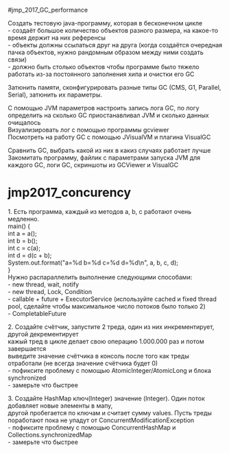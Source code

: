 #jmp_2017_GC_performance

<p>Создать тестовую java-программу, которая в бесконечном цикле<br />
- создаёт большое количество объектов разного размера, на какое-то время держит на них референсы<br />
- объекты должны ссылаться друг на друга (когда создаётся очередная пачка объектов, нужно рандомным 
образом между ними создать связи)<br />
- должно быть столько объектов чтобы программе было тяжело работать из-за постоянного заполнения хипа
 и очистки его GC</p> 
 <p>Затюнить памяти, сконфигурировать разные типы GC (CMS, G1, Parallel, Serial),
  затюнить их параметры.</p>
   <p>С помощью JVM параметров настроить запись лога GC, по логу определить на сколько GC
    приостанавливал JVM и сколько данных очищалось<br />Визуализировать лог с помощью программы gcviewer<br />
    Посмотреть на работу GC с помощью JVisualVM и плагина VisualGC</p> 
    <p>Сравнить GC, выбрать какой из них в какиз случаях работает лучше<br />
    Закомитать программу, файлик с параметрами запуска JVM для каждого GC, логи GC, скриншоты из GCViewer и VisualGC</p>

# jmp2017_concurency
<p>1. Есть программа, каждый из методов a, b, c работают очень медленно.<br />
main() {
<br /> int a = a();<br /> int b = b();<br /> int c = c(a);<br /> int d = d(c + b);<br />
 System.out.format("a=%d b=%d c=%d d=%d\n", a, b, c, d);<br />}
 <br />Нужно распараллелить выполнение следующими способами:<br />
 - new thread, wait, notify<br />
 - new thread, Lock, Condition<br />
 - callable + future + ExecutorService (используйте cached и fixed thread pool, сделайте чтобы максимальное число потоков было только 2)<br />
 - CompletableFuture</p> <p>
 2. Создайте счётчик, запустите 2 треда, один из них инкрементирует, другой декрементирует<br />
 кажый тред в цикле делает свою операцию 1.000.000 раз и потом завершается<br />
 выведите значение счётчика в консоль после того как треды отработали (не всегда значение счётчика будет 0)<br />
 - пофиксите проблему с помощью AtomicInteger/AtomicLong и блока synchronized<br />
 - замерьте что быстрее</p> <p>
 3. Создайте HashMap ключ(Integer) значение (Integer). Один поток добавляет новые элементы в мапу, <br />
 другой пробегается по ключам и считает сумму values. Пусть треды поработают пока не упадут от ConcurrentModificationException<br />
- пофиксите проблему с помощью ConcurrentHashMap и Collections.synchronizedMap<br />
- замерьте что быстрее</p>


